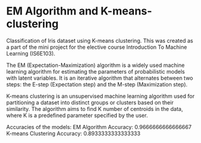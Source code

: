 # EM Algorithm and K-means-clustering
Classification of Iris dataset using K-means clustering. This was created as a part of the mini project for the elective course Introduction To Machine Learning (IS6E103).

The EM (Expectation-Maximization) algorithm is a widely used machine learning algorithm for estimating the parameters of probabilistic models with latent variables. It is an iterative algorithm that alternates between two steps: the E-step (Expectation step) and the M-step (Maximization step).

K-means clustering is an unsupervised machine learning algorithm used for partitioning a dataset into distinct groups or clusters based on their similarity. The algorithm aims to find K number of centroids in the data, where K is a predefined parameter specified by the user.

Accuracies of the models:
EM Algorithm Accuracy: 0.9666666666666667
K-means Clustering Accuracy: 0.8933333333333333
